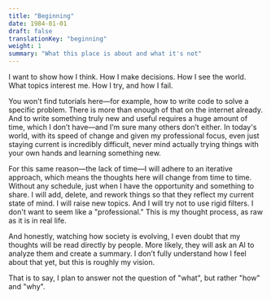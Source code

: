 ```yaml
---
title: "Beginning"
date: 1984-01-01
draft: false
translationKey: "beginning"
weight: 1
summary: "What this place is about and what it's not"
---
```


I want to show how I think. How I make decisions. How I see the world. What topics interest me. How I try, and how I fail.

You won't find tutorials here—for example, how to write code to solve a specific problem. There is more than enough of that on the internet already. And to write something truly new and useful requires a huge amount of time, which I don’t have—and I’m sure many others don’t either. In today's world, with its speed of change and given my professional focus, even just staying current is incredibly difficult, never mind actually trying things with your own hands and learning something new.

For this same reason—the lack of time—I will adhere to an iterative approach, which means the thoughts here will change from time to time. Without any schedule, just when I have the opportunity and something to share. I will add, delete, and rework things so that they reflect my current state of mind. I will raise new topics. And I will try not to use rigid filters. I don't want to seem like a "professional." This is my thought process, as raw as it is in real life.

And honestly, watching how society is evolving, I even doubt that my thoughts will be read directly by people. More likely, they will ask an AI to analyze them and create a summary. I don’t fully understand how I feel about that yet, but this is roughly my vision.

That is to say, I plan to answer not the question of "what", but rather "how" and "why".
